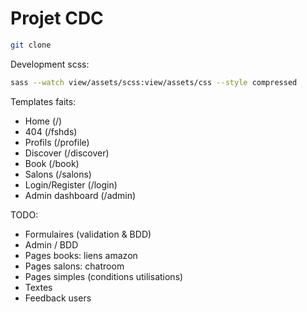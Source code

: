 # Projet CDC
```sh 
git clone
```
Development scss:
```sh 
sass --watch view/assets/scss:view/assets/css --style compressed
```

Templates faits:
  - Home (/)
  - 404 (/fshds)
  - Profils (/profile)
  - Discover (/discover)
  - Book (/book)
  - Salons (/salons)
  - Login/Register (/login)
  - Admin dashboard (/admin)

TODO:
  - Formulaires (validation & BDD)
  - Admin / BDD
  - Pages books: liens amazon
  - Pages salons: chatroom
  - Pages simples (conditions utilisations)
  - Textes
  - Feedback users